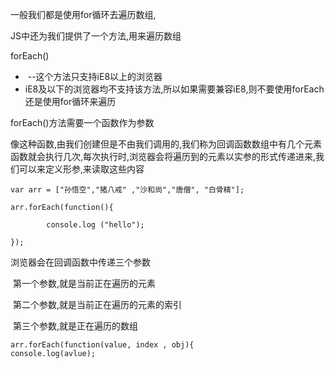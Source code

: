 一般我们都是使用for循环去遍历数组,

 JS中还为我们提供了一个方法,用来遍历数组

forEach()

- ​		--这个方法只支持iE8以上的浏览器
- iE8及以下的浏览器均不支持该方法,所以如果需要兼容iE8,则不要使用forEach还是使用for循环来遍历

 forEach()方法需要一个函数作为参数

像这种函数,由我们创建但是不由我们调用的,我们称为回调函数数组中有几个元素函数就会执行几次,每次执行时,浏览器会将遍历到的元素以实参的形式传递进来,我们可以来定义形参,来读取这些内容

```
var arr = ["孙悟空","猪八戒" ,"沙和尚","唐僧", "白骨精"];

arr.forEach(function(){

		console.log ("hello");

});
```



浏览器会在回调函数中传递三个参数

​	第一个参数,就是当前正在遍历的元素

​	第二个参数,就是当前正在遍历的元素的索引

​	第三个参数,就是正在遍历的数组

```
arr.forEach(function(value, index , obj){
console.log(avlue);
```

